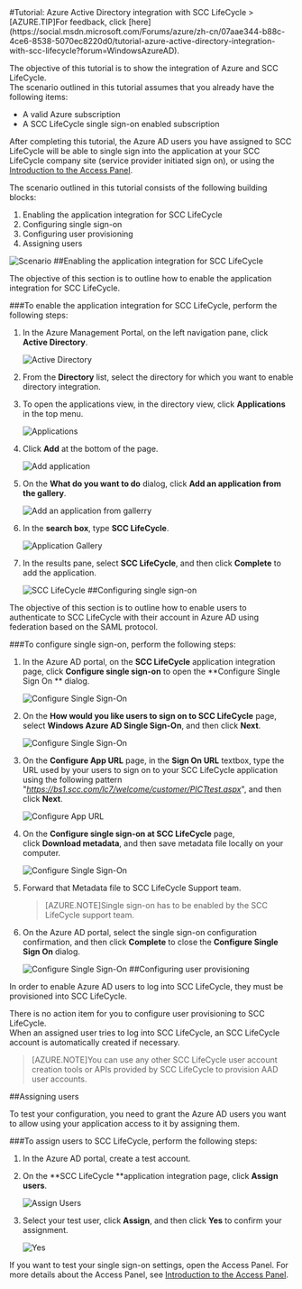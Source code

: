 <properties pageTitle="Tutorial: Azure Active Directory integration with SCC LifeCycle | Windows Azure" description="Learn how to use SCC LifeCycle with Azure Active Directory to enable single sign-on, automated provisioning, and more!." services="active-directory" authors="MarkusVi"  documentationCenter="na" manager="stevenpo"/>
<tags
	ms.service="active-directory"
	ms.date="08/01/2015"
	wacn.date=""/>
#Tutorial: Azure Active Directory integration with SCC LifeCycle
>[AZURE.TIP]For feedback, click [here](https://social.msdn.microsoft.com/Forums/azure/zh-cn/07aae344-b88c-4ce6-8538-5070ec8220d0/tutorial-azure-active-directory-integration-with-scc-lifecycle?forum=WindowsAzureAD).
  
The objective of this tutorial is to show the integration of Azure and SCC LifeCycle.  
The scenario outlined in this tutorial assumes that you already have the following items:

-   A valid Azure subscription
-   A SCC LifeCycle single sign-on enabled subscription
  
After completing this tutorial, the Azure AD users you have assigned to SCC LifeCycle will be able to single sign into the application at your SCC LifeCycle company site (service provider initiated sign on), or using the [Introduction to the Access Panel](https://msdn.microsoft.com/zh-cn/library/dn308586).
  
The scenario outlined in this tutorial consists of the following building blocks:

1.  Enabling the application integration for SCC LifeCycle
2.  Configuring single sign-on
3.  Configuring user provisioning
4.  Assigning users

![Scenario](./media/active-directory-saas-scc-lifecycle-tutorial/IC794120.png "Scenario")
##Enabling the application integration for SCC LifeCycle
  
The objective of this section is to outline how to enable the application integration for SCC LifeCycle.

###To enable the application integration for SCC LifeCycle, perform the following steps:

1.  In the Azure Management Portal, on the left navigation pane, click **Active Directory**.

    ![Active Directory](./media/active-directory-saas-scc-lifecycle-tutorial/IC700993.png "Active Directory")

2.  From the **Directory** list, select the directory for which you want to enable directory integration.

3.  To open the applications view, in the directory view, click **Applications** in the top menu.

    ![Applications](./media/active-directory-saas-scc-lifecycle-tutorial/IC700994.png "Applications")

4.  Click **Add** at the bottom of the page.

    ![Add application](./media/active-directory-saas-scc-lifecycle-tutorial/IC749321.png "Add application")

5.  On the **What do you want to do** dialog, click **Add an application from the gallery**.

    ![Add an application from gallerry](./media/active-directory-saas-scc-lifecycle-tutorial/IC749322.png "Add an application from gallerry")

6.  In the **search box**, type **SCC LifeCycle**.

    ![Application Gallery](./media/active-directory-saas-scc-lifecycle-tutorial/IC794121.png "Application Gallery")

7.  In the results pane, select **SCC LifeCycle**, and then click **Complete** to add the application.

    ![SCC LifeCycle](./media/active-directory-saas-scc-lifecycle-tutorial/IC795082.png "SCC LifeCycle")
##Configuring single sign-on
  
The objective of this section is to outline how to enable users to authenticate to SCC LifeCycle with their account in Azure AD using federation based on the SAML protocol.

###To configure single sign-on, perform the following steps:

1.  In the Azure AD portal, on the **SCC LifeCycle** application integration page, click **Configure single sign-on** to open the **Configure Single Sign On ** dialog.

    ![Configure Single Sign-On](./media/active-directory-saas-scc-lifecycle-tutorial/IC794122.png "Configure Single Sign-On")

2.  On the **How would you like users to sign on to SCC LifeCycle** page, select **Windows Azure AD Single Sign-On**, and then click **Next**.

    ![Configure Single Sign-On](./media/active-directory-saas-scc-lifecycle-tutorial/IC794123.png "Configure Single Sign-On")

3.  On the **Configure App URL** page, in the **Sign On URL** textbox, type the URL used by your users to sign on to your SCC LifeCycle application using the following pattern "*https://bs1.scc.com/lc7/welcome/customer/PICTtest.aspx*", and then click **Next**.

    ![Configure App URL](./media/active-directory-saas-scc-lifecycle-tutorial/IC794124.png "Configure App URL")

4.  On the **Configure single sign-on at SCC LifeCycle** page, click **Download metadata**, and then save metadata file locally on your computer.

    ![Configure Single Sign-On](./media/active-directory-saas-scc-lifecycle-tutorial/IC795083.png "Configure Single Sign-On")

5.  Forward that Metadata file to SCC LifeCycle Support team.

    >[AZURE.NOTE]Single sign-on has to be enabled by the SCC LifeCycle support team.

6.  On the Azure AD portal, select the single sign-on configuration confirmation, and then click **Complete** to close the **Configure Single Sign On** dialog.

    ![Configure Single Sign-On](./media/active-directory-saas-scc-lifecycle-tutorial/IC794125.png "Configure Single Sign-On")
##Configuring user provisioning
  
In order to enable Azure AD users to log into SCC LifeCycle, they must be provisioned into SCC LifeCycle.
  
There is no action item for you to configure user provisioning to SCC LifeCycle.  
When an assigned user tries to log into SCC LifeCycle, an SCC LifeCycle account is automatically created if necessary.

>[AZURE.NOTE]You can use any other SCC LifeCycle user account creation tools or APIs provided by SCC LifeCycle to provision AAD user accounts.

##Assigning users
  
To test your configuration, you need to grant the Azure AD users you want to allow using your application access to it by assigning them.

###To assign users to SCC LifeCycle, perform the following steps:

1.  In the Azure AD portal, create a test account.

2.  On the **SCC LifeCycle **application integration page, click **Assign users**.

    ![Assign Users](./media/active-directory-saas-scc-lifecycle-tutorial/IC794126.png "Assign Users")

3.  Select your test user, click **Assign**, and then click **Yes** to confirm your assignment.

    ![Yes](./media/active-directory-saas-scc-lifecycle-tutorial/IC767830.png "Yes")
  
If you want to test your single sign-on settings, open the Access Panel. For more details about the Access Panel, see [Introduction to the Access Panel](https://msdn.microsoft.com/zh-cn/library/dn308586).